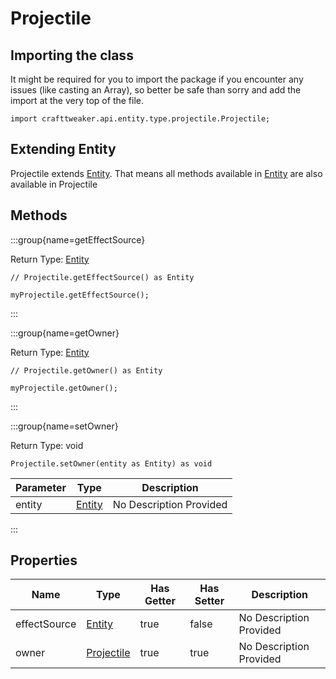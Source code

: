 # Projectile

## Importing the class

It might be required for you to import the package if you encounter any issues (like casting an Array), so better be safe than sorry and add the import at the very top of the file.
```zenscript
import crafttweaker.api.entity.type.projectile.Projectile;
```


## Extending Entity

Projectile extends [Entity](/vanilla/api/entity/Entity). That means all methods available in [Entity](/vanilla/api/entity/Entity) are also available in Projectile

## Methods

:::group{name=getEffectSource}

Return Type: [Entity](/vanilla/api/entity/Entity)

```zenscript
// Projectile.getEffectSource() as Entity

myProjectile.getEffectSource();
```

:::

:::group{name=getOwner}

Return Type: [Entity](/vanilla/api/entity/Entity)

```zenscript
// Projectile.getOwner() as Entity

myProjectile.getOwner();
```

:::

:::group{name=setOwner}

Return Type: void

```zenscript
Projectile.setOwner(entity as Entity) as void
```

| Parameter | Type | Description |
|-----------|------|-------------|
| entity | [Entity](/vanilla/api/entity/Entity) | No Description Provided |


:::


## Properties

| Name | Type | Has Getter | Has Setter | Description |
|------|------|------------|------------|-------------|
| effectSource | [Entity](/vanilla/api/entity/Entity) | true | false | No Description Provided |
| owner | [Projectile](/vanilla/api/entity/type/projectile/Projectile) | true | true | No Description Provided |


